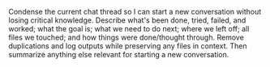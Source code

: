 Condense the current chat thread so I can start a new conversation without losing critical knowledge. Describe what's been done, tried, failed, and worked; what the goal is; what we need to do next; where we left off; all files we touched; and how things were done/thought through. Remove duplications and log outputs while preserving any files in context. Then summarize anything else relevant for starting a new conversation.